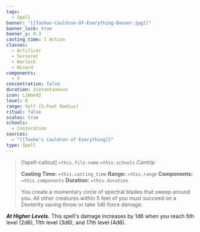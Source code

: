 ```yaml
---
tags:
  - Spell
banner: "[[Tashas-Cauldron-Of-Everything-Banner.jpg]]"
banner_lock: true
banner_y: 0.3
casting_time: 1 Action
classes:
  - Artificer
  - Sorcerer
  - Warlock
  - Wizard
components:
  - V
concentration: false
duration: Instantaneous
icon: LiWand2
level: 0
range: Self (5-Foot Radius)
ritual: false
scales: true
schools:
  - Conjuration
sources:
  - "[[Tasha's Cauldron of Everything]]"
type: Spell
---
```

>[!spell-callout] `=this.file.name`
>*`=this.schools` Cantrip*
>
>**Casting Time:** `=this.casting_time`
>**Range:** `=this.range`
>**Components:** `=this.components`
>**Duration:** `=this.duration`
>
>You create a momentary circle of spectral blades that sweep around you. All other creatures within 5 feet of you must succeed on a Dexterity saving throw or take 1d6 force damage.
>
>
***At Higher Levels.*** This spell's damage increases by 1d6 when you reach 5th level (2d6), 11th level (3d6), and 17th level (4d6).